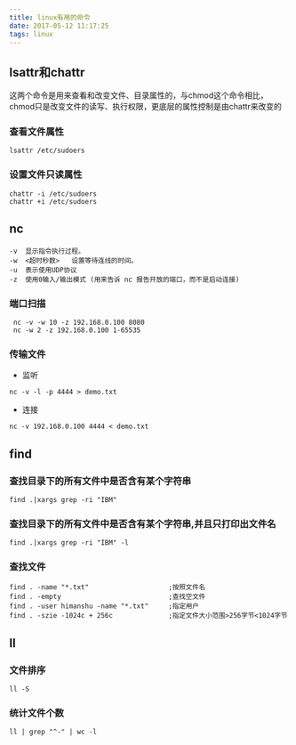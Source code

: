 ```yaml
---
title: linux有用的命令
date: 2017-05-12 11:17:25
tags: linux
---
```

## lsattr和chattr
这两个命令是用来查看和改变文件、目录属性的，与chmod这个命令相比，chmod只是改变文件的读写、执行权限，更底层的属性控制是由chattr来改变的
### 查看文件属性
``` shell
lsattr /etc/sudoers
```
### 设置文件只读属性
``` shell
chattr -i /etc/sudoers
chattr +i /etc/sudoers
```

## nc
``` shell
-v  显示指令执行过程。
-w  <超时秒数>   设置等待连线的时间。
-u  表示使用UDP协议
-z  使用0输入/输出模式 (用来告诉 nc 报告开放的端口，而不是启动连接)
```
### 端口扫描
``` shell
 nc -v -w 10 -z 192.168.0.100 8080  
 nc -w 2 -z 192.168.0.100 1-65535 
```
### 传输文件
* 监听
``` shell
nc -v -l -p 4444 > demo.txt
```
* 连接
``` shell
nc -v 192.168.0.100 4444 < demo.txt
```

## find
### 查找目录下的所有文件中是否含有某个字符串 
``` shell
find .|xargs grep -ri "IBM" 
```
### 查找目录下的所有文件中是否含有某个字符串,并且只打印出文件名 
``` shell
find .|xargs grep -ri "IBM" -l 
```
### 查找文件
``` shell
find . -name "*.txt"                    ;按照文件名
find . -empty                           ;查找空文件
find . -user himanshu -name "*.txt"     ;指定用户
find . -szie -1024c + 256c              ;指定文件大小范围>256字节<1024字节
```

## ll
### 文件排序
``` shell
ll -S
```
### 统计文件个数
``` shell
ll | grep "^-" | wc -l
```
